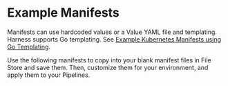 # Example Manifests

Manifests can use hardcoded values or a Value YAML file and templating. Harness supports Go templating. See [Example Kubernetes Manifests using Go Templating](../../cd-technical-reference/cd-k8s-ref/example-kubernetes-manifests-using-go-templating.md).

Use the following manifests to copy into your blank manifest files in File Store and save them. Then, customize them for your environment, and apply them to your Pipelines.
